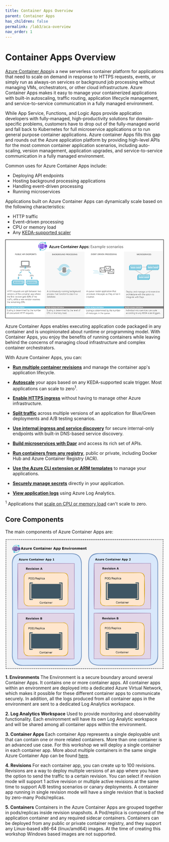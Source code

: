```yaml
---
title: Container Apps Overview
parent: Container Apps
has_children: false
permalink: /lab3/aca-overview
nav_order: 1
---
```


# Container Apps Overview

[Azure Container Apps](https://docs.microsoft.com/en-us/azure/container-apps)is a new serverless container platform for applications that need to scale on demand in response to HTTPS requests, events, or simply run as always-on services or background job processing without managing VMs, orchestrators, or other cloud infrastructure. Azure Container Apps makes it easy to manage your containerized applications with built-in autoscaling, traffic routing, application lifecycle management, and service-to-service communication in a fully managed environment.

While App Service, Functions, and Logic Apps provide application developers with fully-managed, high-productivity solutions for domain-specific problems, customers have to drop out of the fully-managed world and fall back to Kubernetes for full microservice applications or to run general purpose container applications. Azure container Apps fills this gap and rounds out the Azure application platform by providing high-level APIs for the most common container application scenarios, including auto-scaling, version management, application upgrades, and service-to-service communication in a fully managed environment.

Common uses for Azure Container Apps include:

- Deploying API endpoints
- Hosting background processing applications
- Handling event-driven processing
- Running microservices

Applications built on Azure Container Apps can dynamically scale based on the following characteristics:

- HTTP traffic
- Event-driven processing
- CPU or memory load
- Any [KEDA-supported scaler](https://keda.sh/docs/2.4/scalers/)

![Example scenarios for Azure Container Apps](images/aca-example-scenarios.png)

Azure Container Apps enables executing application code packaged in any container and is unopinionated about runtime or programming model. With Container Apps, you enjoy the benefits of running containers while leaving behind the concerns of managing cloud infrastructure and complex container orchestrators.

With Azure Container Apps, you can:

- [**Run multiple container revisions**](https://docs.microsoft.com/en-us/azure/container-apps/application-lifecycle-management) and manage the container app's application lifecycle.

- [**Autoscale**](https://docs.microsoft.com/en-us/azure/container-apps/scale-app) your apps based on any KEDA-supported scale trigger. Most applications can scale to zero<sup>1</sup>.

- [**Enable HTTPS ingress**](https://docs.microsoft.com/en-us/azure/container-apps/ingress) without having to manage other Azure infrastructure.

- [**Split traffic**](https://docs.microsoft.com/en-us/azure/container-apps/revisions) across multiple versions of an application for Blue/Green deployments and A/B testing scenarios.

- [**Use internal ingress and service discovery**](https://docs.microsoft.com/en-us/azure/container-apps/connect-apps) for secure internal-only endpoints with built-in DNS-based service discovery.

- [**Build microservices with Dapr**](https://docs.microsoft.com/en-us/azure/container-apps/microservices) and access its rich set of APIs.

- [**Run containers from any registry**](https://docs.microsoft.com/en-us/azure/container-apps/containers), public or private, including Docker Hub and Azure Container Registry (ACR).

- [**Use the Azure CLI extension or ARM templates**](https://docs.microsoft.com/en-us/azure/container-apps/get-started) to manage your applications.

- [**Securely manage secrets**](https://docs.microsoft.com/en-us/azure/container-apps/secure-app) directly in your application.

- [**View application logs**](https://docs.microsoft.com/en-us/azure/container-apps/monitor) using Azure Log Analytics.

<sup>1</sup> Applications that [scale on CPU or memory load](https://docs.microsoft.com/en-us/azure/container-apps/scale-app) can't scale to zero.

## Core Components

The main components of Azure Container Apps are:

![Azure Container Apps main components](images/aca-components.jpg)

**1. Environments**
The Environment is a secure boundary around several Container Apps. It contains one or more container apps. All container apps within an environment are deployed into a dedicated Azure Virtual Network, which makes it possible for these different container apps to communicate securely. In addition, all the logs produced from all container apps in the environment are sent to a dedicated Log Analytics workspace.

**2. Log Analytics Workspace**
Used to provide monitoring and observability functionality. Each environment will have its own Log Analytic workspace and will be shared among all container apps within the environment.

**3. Container Apps**
Each container App represents a single deployable unit that can contain one or more related containers. More than one container is an advanced use case. For this workshop we will deploy a single container in each container app. More about multiple containers in the same single Azure Container App can be found [here](https://docs.microsoft.com/en-us/azure/container-apps/containers#multiple-containers).

**4. Revisions**
For each container app, you can create up to 100 revisions. Revisions are a way to deploy multiple versions of an app where you have the option to send the traffic to a certain revision. You can select if revision mode will support 1 active revision or multiple active revisions at the same time to support A/B testing scenarios or canary deployments. A container app running in single revision mode will have a single revision that is backed by zero-many Pods/replicas.

**5. Containers**
Containers in the Azure Container Apps are grouped together in pods/replicas inside revision snapshots. A Pod/replica is composed of the application container and any required sidecar containers. Containers can be deployed from any public or private container registry, and they support any Linux-based x86-64 (linux/amd64) images. At the time of creating this workshop Windows based images are not supported.